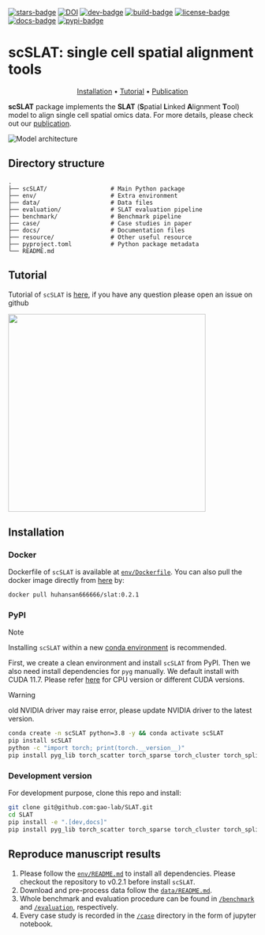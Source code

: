 [![stars-badge](https://img.shields.io/github/stars/gao-lab/SLAT?logo=GitHub&color=yellow)](https://github.com/gao-lab/SLAT/stargazers)
[![DOI](http://img.shields.io/badge/DOI-10.1038-B31B1B.svg)](https://doi.org/10.1038/s41467-023-43105-5)
[![dev-badge](https://img.shields.io/endpoint?url=https://gist.githubusercontent.com/xiachenrui/bc835db052fde5bd731a09270b42006c/raw/slat_version.json)](https://gist.github.com/xiachenrui/bc835db052fde5bd731a09270b42006c)
[![build-badge](https://github.com/gao-lab/SLAT/actions/workflows/build.yml/badge.svg)](https://github.com/gao-lab/SLAT/actions/workflows/build.yml)
[![license-badge](https://img.shields.io/badge/License-MIT-yellow.svg)](https://opensource.org/licenses/MIT)
[![docs-badge](https://readthedocs.org/projects/slat/badge/?version=latest)](https://slat.readthedocs.io/en/latest/?badge=latest)
[![pypi-badge](https://img.shields.io/pypi/v/scslat)](https://pypi.org/project/scslat)


# scSLAT: single cell spatial alignment tools

<div align="center">

[Installation](#Installation) • [Tutorial](#Tutorial) • [Publication](https://www.nature.com/articles/s41467-023-43105-5)

</div>

**scSLAT** package implements the **SLAT** (**S**patial **L**inked **A**lignment **T**ool) model to align single cell spatial omics data. For more details, please check out our [publication](https://www.nature.com/articles/s41467-023-43105-5).

![Model architecture](docs/_static/Model.png)

## Directory structure

```
.
├── scSLAT/                  # Main Python package
├── env/                     # Extra environment
├── data/                    # Data files
├── evaluation/              # SLAT evaluation pipeline
├── benchmark/               # Benchmark pipeline
├── case/                    # Case studies in paper
├── docs/                    # Documentation files
├── resource/                # Other useful resource 
├── pyproject.toml           # Python package metadata
└── README.md
```

## Tutorial
Tutorial of `scSLAT` is [here](https://slat.readthedocs.io/en/latest/tutorials.html), if you have any question please open an issue on github

<img src='docs/_static/imgalignment.gif' width='400'>


## Installation

### Docker
Dockerfile of `scSLAT` is available at [`env/Dockerfile`](env/Dockerfile). You can also pull the docker image directly from [here](https://hub.docker.com/repository/docker/huhansan666666/slat) by:

``` bash
docker pull huhansan666666/slat:0.2.1
```

### PyPI
> [!NOTE]
> Installing `scSLAT` within a new [conda environment](https://conda.io/projects/conda/en/latest/user-guide/tasks/manage-environments.html) is recommended.

First, we create a clean environment and install `scSLAT` from PyPI. Then we also need install dependencies for `pyg` manually. We default install with CUDA 11.7. Please refer [here](https://pytorch-geometric.readthedocs.io/en/latest/install/installation.html#quick-start) for CPU version or different CUDA versions.

> [!WARNING]
> old NVIDIA driver may raise error, please update NVIDIA driver to the latest version.

```bash
conda create -n scSLAT python=3.8 -y && conda activate scSLAT
pip install scSLAT
python -c "import torch; print(torch.__version__)"
pip install pyg_lib torch_scatter torch_sparse torch_cluster torch_spline_conv -f https://data.pyg.org/whl/torch-2.0.0+cu117.html  # replace torch and CUDA version to yours
```

### Development version
For development purpose, clone this repo and install:

```bash
git clone git@github.com:gao-lab/SLAT.git
cd SLAT
pip install -e ".[dev,docs]"
pip install pyg_lib torch_scatter torch_sparse torch_cluster torch_spline_conv -f https://data.pyg.org/whl/torch-2.0.0+cu117.html
```


## Reproduce manuscript results
1. Please follow the [`env/README.md`](env/README.md) to install all dependencies. Please checkout the repository to v0.2.1 before install `scSLAT`.
2. Download and pre-process data follow the [`data/README.md`](data/README.md).
3. Whole benchmark and evaluation procedure can be found in [`/benchmark`](benchmark/README.md) and [`/evaluation`](evaluation/README.md), respectively.
4. Every case study is recorded in the [`/case`](case/README.md) directory in the form of jupyter notebook.
